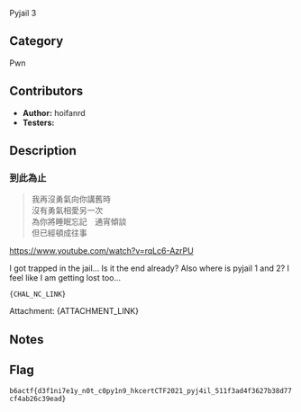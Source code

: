 Pyjail 3

## Category

Pwn

## Contributors

-   **Author:** hoifanrd
-   **Testers:** 

## Description
### 到此為止

> 我再沒勇氣向你講舊時  
> 沒有勇氣相愛另一次  
> 為你將睡眠忘記　通宵傾談  
> 但已經頓成往事  

https://www.youtube.com/watch?v=rqLc6-AzrPU

I got trapped in the jail... Is it the end already?
Also where is pyjail 1 and 2? I feel like I am getting lost too...

```
{CHAL_NC_LINK}
```

Attachment: {ATTACHMENT_LINK}

## Notes

## Flag

`b6actf{d3f1ni7e1y_n0t_c0py1n9_hkcertCTF2021_pyj4il_511f3ad4f3627b38d77cf4ab26c39ead}`
